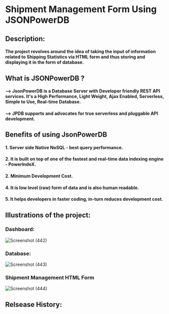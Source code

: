 # Shipment Management Form Using JSONPowerDB
## Description:
#### The project revolves around the idea of taking the input of information related to Shipping Statistics via HTML form and thus storing and displaying it in the form of database.
## What is JSONPowerDB ?
#### --> JsonPowerDB is a Database Server with Developer friendly REST API services. It's a High Performance, Light Weight, Ajax Enabled, Serverless, Simple to Use, Real-time Database.
#### --> JPDB supports and advocates for true serverless and pluggable API development.
## Benefits of using JsonPowerDB
#### 1. Server side Native NoSQL - best query performance.
#### 2. It is built on top of one of the fastest and real-time data indexing engine - PowerIndeX.
#### 2. Minimum Development Cost.
#### 4. It is low level (raw) form of data and is also human readable.
#### 5. It helps developers in faster coding, in-turn reduces development cost.
## Illustrations of the project:
### Dashboard:
![Screenshot (442)](https://user-images.githubusercontent.com/87606407/209476040-45b5dcfd-7af5-446f-9761-4965dcf00fd3.png)
### Database:
![Screenshot (443)](https://user-images.githubusercontent.com/87606407/209476088-8db7a526-1a3f-4c49-9d07-aa4f9effe7e7.png)
### Shipment Management HTML Form
![Screenshot (444)](https://user-images.githubusercontent.com/87606407/209476108-d8dc70cb-9108-448b-a2bd-99a065d617c5.png)
## Relsease History:
